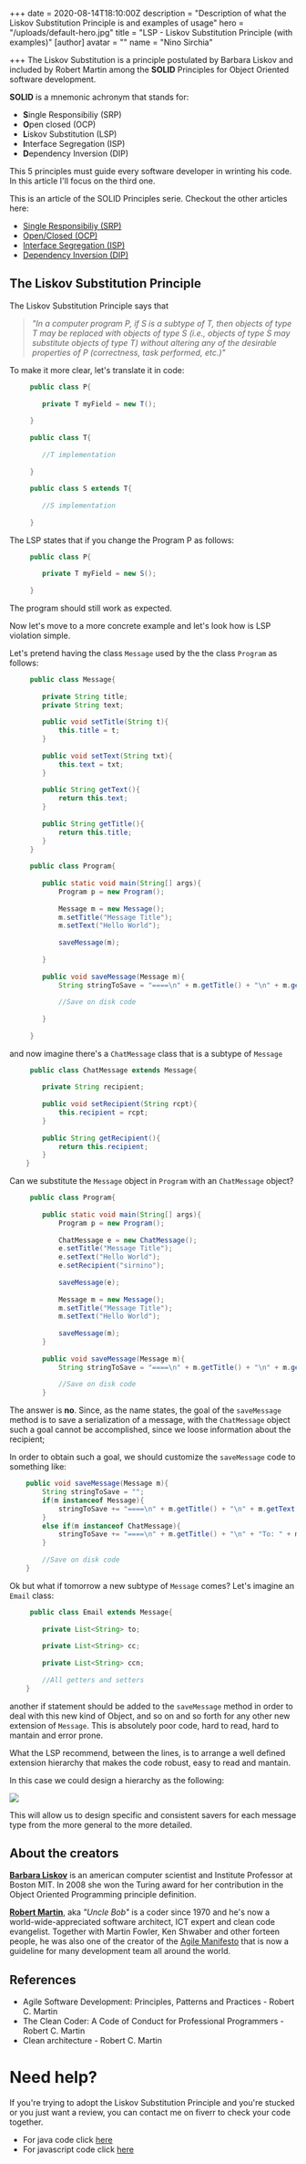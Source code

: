 +++
date = 2020-08-14T18:10:00Z
description = "Description of what the Liskov Substitution Principle is and examples of usage"
hero = "/uploads/default-hero.jpg"
title = "LSP - Liskov Substitution Principle (with examples)"
[author]
avatar = ""
name = "Nino Sirchia"

+++
The Liskov Substitution is a principle postulated by Barbara Liskov and included by Robert Martin among the **SOLID** Principles
for Object Oriented software development.

**SOLID** is a mnemonic achronym that stands for:

* **S**ingle Responsibiliy (SRP)
* **O**pen closed (OCP)
* **L**iskov Substitution (LSP)
* **I**nterface Segregation (ISP)
* **D**ependency Inversion (DIP)

This 5 principles must guide every software developer in wrinting his code. In this article I'll focus on the third one.

This is an article of the SOLID Principles serie. Checkout the other articles here:

* [Single Responsibiliy (SRP)](/programming/solid/2020/08/12/solid-srp.html)
* [Open/Closed (OCP)](/programming/solid/2020/08/13/solid-ocp.html)
* [Interface Segregation (ISP)](/programming/solid/2020/08/18/solid-isp.html)
* [Dependency Inversion (DIP)](/posts/solid-principles/dip-depencency-inversion-principle-with-examples)

## The Liskov Substitution Principle

The Liskov Substitution Principle says that

> _"In a computer program P, if S is a subtype of T, then objects of type T may be replaced with objects of type S (i.e., objects of type S may substitute objects of type T) without altering any of the desirable properties of P (correctness, task performed, etc.)"_

To make it more clear, let's translate it in code:

```java
     public class P{
	 
		private T myField = new T();
	 
	 }
	 
	 public class T{
	 
		//T implementation
	 
	 }
	 
	 public class S extends T{
	 
		//S implementation
	 
	 }
```

The LSP states that if you change the Program P as follows:

```java
     public class P{
	 
		private T myField = new S();
	 
	 }
```

The program should still work as expected.

Now let's move to a more concrete example and let's look how is LSP violation simple.

Let's pretend having the class `Message` used by the the class `Program` as follows:

```java
     public class Message{
	 
		private String title;
		private String text;
		
		public void setTitle(String t){
			this.title = t;
		}
		
		public void setText(String txt){
			this.text = txt;
		}
		
		public String getText(){
			return this.text;
		}
		
		public String getTitle(){
			return this.title;
		}
	 }
	 
	 public class Program{
	 
		public static void main(String[] args){
			Program p = new Program();
			
			Message m = new Message();
			m.setTitle("Message Title");
			m.setText("Hello World");
			
			saveMessage(m);
			
		}
		
		public void saveMessage(Message m){
			String stringToSave = "====\n" + m.getTitle() + "\n" + m.getText() + "\n====\n";
			
			//Save on disk code
			
		}
		
	 }
```

and now imagine there's a `ChatMessage` class that is a subtype of `Message`

```java
     public class ChatMessage extends Message{
	 
		private String recipient;
		
		public void setRecipient(String rcpt){
			this.recipient = rcpt;
		}
		
		public String getRecipient(){
			return this.recipient;
		}
	}
```

Can we substitute the `Message` object in `Program` with an `ChatMessage` object?

```java
     public class Program{
	 
		public static void main(String[] args){
			Program p = new Program();
			
			ChatMessage e = new ChatMessage();
			e.setTitle("Message Title");
			e.setText("Hello World");
			e.setRecipient("sirnino");
			
			saveMessage(e);
			
			Message m = new Message();
			m.setTitle("Message Title");
			m.setText("Hello World");
			
			saveMessage(m);
		}
		
		public void saveMessage(Message m){
			String stringToSave = "====\n" + m.getTitle() + "\n" + m.getText() + "\n====\n";
			
			//Save on disk code
		}
```

The answer is **no**. Since, as the name states, the goal of the `saveMessage` method is to save a serialization of a message,
with the `ChatMessage` object such a goal cannot be accomplished, since we loose information about the recipient;

In order to obtain such a goal, we should customize the `saveMessage` code to something like:

```java
	public void saveMessage(Message m){
		String stringToSave = "";
		if(m instanceof Message){
			stringToSave += "====\n" + m.getTitle() + "\n" + m.getText() + "\n====\n";
		}
		else if(m instanceof ChatMessage){
			stringToSave += "====\n" + m.getTitle() + "\n" + "To: " + m.getRecipient() + "\n" + m.getText() + "\n====\n";
		}
			
		//Save on disk code
	}
```

Ok but what if tomorrow a new subtype of `Message` comes? Let's imagine an `Email` class:

```java
     public class Email extends Message{
	 
		private List<String> to;
		
		private List<String> cc;
		
		private List<String> ccn;
		
		//All getters and setters
	}
```

another if statement should be added to the `saveMessage` method in order to deal with this new kind of Object, and so on and so forth for any other
new extension of `Message`. This is absolutely poor code, hard to read, hard to mantain and error prone.

What the LSP recommend, between the lines, is to arrange a well defined extension hierarchy that makes the code robust, easy to read and mantain.

In this case we could design a hierarchy as the following:

![](/assets/images/lsp-1.png)

This will allow us to design specific and consistent savers for each message type from the more general to the more detailed.

## About the creators

[**Barbara Liskov**](https://en.wikipedia.org/wiki/Barbara_Liskov) is an american computer scientist and Institute Professor at Boston MIT.
In 2008 she won the Turing award for her contribution in the Object Oriented Programming principle definition.

[**Robert Martin**](https://en.wikipedia.org/wiki/Robert_C._Martin), aka _"Uncle Bob"_ is a coder since 1970 and he's now a world-wide-appreciated software architect, ICT expert and clean code evangelist.
Together with Martin Fowler, Ken Shwaber and other forteen people, he was also one of the creator of the [Agile Manifesto](https://agilemanifesto.org/) that is now a guideline for many development team all around the world.

## References

* Agile Software Development: Principles, Patterns and Practices - Robert C. Martin
* The Clean Coder: A Code of Conduct for Professional Programmers - Robert C. Martin
* Clean architecture - Robert C. Martin

# Need help?

If you're trying to adopt the Liskov Substitution Principle and you're stucked or you just want a review, you can contact me on fiverr to check your code together.
- For java code click [here](https://www.fiverr.com/share/9zKyk0)
- For javascript code click [here](https://www.fiverr.com/share/pjDq5y)